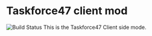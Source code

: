 # Taskforce47 client mod
![Build Status](https://github.com/taskforce47/TF47-client-mod/workflows/Arma/badge.svg?branch=master)
This is the Taskforce47 Client side mode.
  